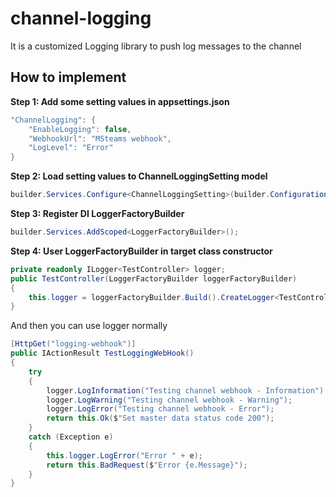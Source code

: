 # channel-logging
It is a customized Logging library to push log messages to the channel

[//]: # (Special thanks to git@github.com:poychang)

## How to implement
**Step 1: Add some setting values in appsettings.json**
```csharp
"ChannelLogging": {
    "EnableLogging": false,
    "WebhookUrl": "MSteams webhook",
    "LogLevel": "Error"
}
```

**Step 2: Load setting values to ChannelLoggingSetting model**
```csharp
builder.Services.Configure<ChannelLoggingSetting>(builder.Configuration.GetSection("ChannelLogging"));
```

**Step 3: Register DI LoggerFactoryBuilder**
```csharp
builder.Services.AddScoped<LoggerFactoryBuilder>();
```

**Step 4: User LoggerFactoryBuilder in target class constructor**
```csharp
private readonly ILogger<TestController> logger;
public TestController(LoggerFactoryBuilder loggerFactoryBuilder)
{
    this.logger = loggerFactoryBuilder.Build().CreateLogger<TestController>();
}
```
And then you can use logger normally
```csharp
[HttpGet("logging-webhook")]
public IActionResult TestLoggingWebHook()
{
    try
    {
        logger.LogInformation("Testing channel webhook - Information");
        logger.LogWarning("Testing channel webhook - Warning");
        logger.LogError("Testing channel webhook - Error");
        return this.Ok($"Set master data status code 200");
    }
    catch (Exception e)
    {
        this.logger.LogError("Error " + e);
        return this.BadRequest($"Error {e.Message}");
    }
}
```